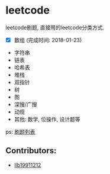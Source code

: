 # leetcode
leetcode刷题, 直接用的leetcode分类方式.

- [x] 数组 (完成时间: 2018-01-23)
-  字符串
-  链表
-  哈希表
-  堆栈
-  双指针
-  树
-  图
-  深搜/广搜
-  动规
-  其他: 数学, 位操作, 设计题等

ps: [刷题列表](ProblemsList.md)

## Contributors: 

-  [llb19911212](https://github.com/llb19911212)
